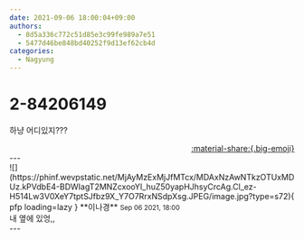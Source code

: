 ```yaml
---
date: 2021-09-06 18:00:04+09:00
authors:
  - 8d5a336c772c51d85e3c99fe989a7e51
  - 5477d46be848bd40252f9d13ef62cb4d
categories:
  - Nagyung
---
```


# 2-84206149

<div class="post-container" markdown="1">
<div class="content-container md-sidebar__scrollwrap" markdown="1">

하냥 어디있지???

</div>
</div>

<div style="text-align: right;" markdown="1">
<a href="https://weverse.io/fromis9/fanpost/2-84206149" style="text-align: right;">:material-share:{.big-emoji}</a>
</div>
---

<div class="comments-container md-sidebar__scrollwrap" markdown="1">
<div class="comment" markdown="1">
<div class='id-container' markdown="1">
![](https://phinf.wevpstatic.net/MjAyMzExMjJfMTcx/MDAxNzAwNTkzOTUxMDUz.kPVdbE4-BDWIagT2MNZcxooYI_huZ50yapHJhsyCrcAg.Cl_ez-H514Lw3V0XeY7tptSJfbz9X_Y7O7RrxNSdpXsg.JPEG/image.jpg?type=s72){ pfp loading=lazy }
**<span class="artist">이나경</span>** <small>Sep 06 2021, 18:00</small><br>
</div>
<div class='comment-body' markdown="1">
내 옆에 있엉,,
</div>
</div>
</div>
---
